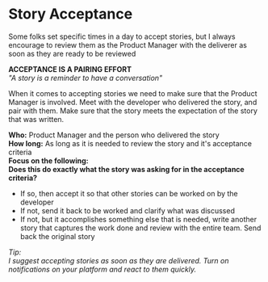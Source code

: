 # Story Acceptance

Some folks set specific times in a day to accept stories, but I always encourage to review them as the Product Manager with the deliverer as soon as they are ready to be reviewed  
  
**ACCEPTANCE IS A PAIRING EFFORT**  
_"A story is a reminder to have a conversation"_

When it comes to accepting stories we need to make sure that the Product Manager is involved. Meet with the developer who delivered the story, and pair with them. Make sure that the story meets the expectation of the story that was written.  
  
**Who:** Product Manager and the person who delivered the story  
**How long:** As long as it is needed to review the story and it's acceptance criteria   
**Focus on the following:**  
**Does this do exactly what the story was asking for in the acceptance criteria?**

* If so, then accept it so that other stories can be worked on by the developer
* If not, send it back to be worked and clarify what was discussed
* If not, but it accomplishes something else that is needed, write another story that captures the work done and review with the entire team. Send back the original story 

_Tip:  
I suggest accepting stories as soon as they are delivered. Turn on notifications on your platform and react to them quickly._

